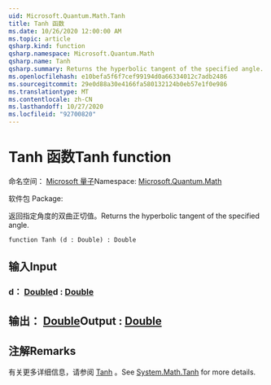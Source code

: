 ```yaml
---
uid: Microsoft.Quantum.Math.Tanh
title: Tanh 函数
ms.date: 10/26/2020 12:00:00 AM
ms.topic: article
qsharp.kind: function
qsharp.namespace: Microsoft.Quantum.Math
qsharp.name: Tanh
qsharp.summary: Returns the hyperbolic tangent of the specified angle.
ms.openlocfilehash: e10befa5f6f7cef99194d0a66334012c7adb2486
ms.sourcegitcommit: 29e0d88a30e4166fa580132124b0eb57e1f0e986
ms.translationtype: MT
ms.contentlocale: zh-CN
ms.lasthandoff: 10/27/2020
ms.locfileid: "92700820"
---
```

# <a name="tanh-function"></a><span data-ttu-id="36408-102">Tanh 函数</span><span class="sxs-lookup"><span data-stu-id="36408-102">Tanh function</span></span>

<span data-ttu-id="36408-103">命名空间： [Microsoft 量子](xref:Microsoft.Quantum.Math)</span><span class="sxs-lookup"><span data-stu-id="36408-103">Namespace: [Microsoft.Quantum.Math](xref:Microsoft.Quantum.Math)</span></span>

<span data-ttu-id="36408-104">软件包 [](https://nuget.org/packages/)</span><span class="sxs-lookup"><span data-stu-id="36408-104">Package: [](https://nuget.org/packages/)</span></span>


<span data-ttu-id="36408-105">返回指定角度的双曲正切值。</span><span class="sxs-lookup"><span data-stu-id="36408-105">Returns the hyperbolic tangent of the specified angle.</span></span>

```qsharp
function Tanh (d : Double) : Double
```


## <a name="input"></a><span data-ttu-id="36408-106">输入</span><span class="sxs-lookup"><span data-stu-id="36408-106">Input</span></span>

### <a name="d--double"></a><span data-ttu-id="36408-107">d： [Double](xref:microsoft.quantum.lang-ref.double)</span><span class="sxs-lookup"><span data-stu-id="36408-107">d : [Double](xref:microsoft.quantum.lang-ref.double)</span></span>





## <a name="output--double"></a><span data-ttu-id="36408-108">输出： [Double](xref:microsoft.quantum.lang-ref.double)</span><span class="sxs-lookup"><span data-stu-id="36408-108">Output : [Double](xref:microsoft.quantum.lang-ref.double)</span></span>



## <a name="remarks"></a><span data-ttu-id="36408-109">注解</span><span class="sxs-lookup"><span data-stu-id="36408-109">Remarks</span></span>

<span data-ttu-id="36408-110">有关更多详细信息，请参阅 [Tanh](https://docs.microsoft.com/dotnet/api/system.math.tanh) 。</span><span class="sxs-lookup"><span data-stu-id="36408-110">See [System.Math.Tanh](https://docs.microsoft.com/dotnet/api/system.math.tanh) for more details.</span></span>